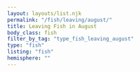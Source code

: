 ```yaml
---
layout: layouts/list.njk
permalink: "/fish/leaving/august/"
title: Leaving Fish in August
body_class: fish
filter_by_tag: "type_fish_leaving_august"
type: "fish"
listing: "fish"
hemisphere: ""
---
```

